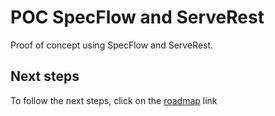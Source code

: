 # POC SpecFlow and ServeRest

Proof of concept using SpecFlow and ServeRest.

## Next steps

To follow the next steps, click on the [roadmap](./ROADMAP.md) link
